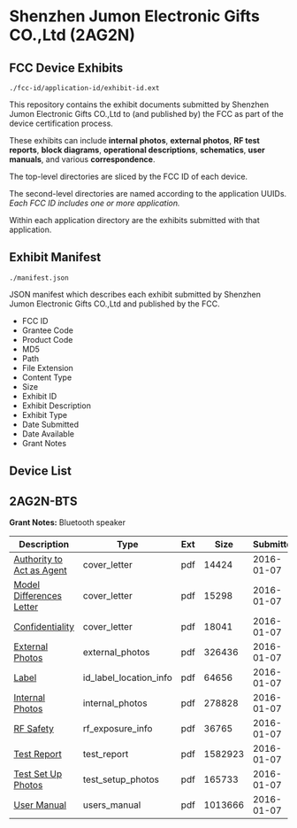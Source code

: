 # Shenzhen Jumon Electronic Gifts CO.,Ltd (2AG2N)
## FCC Device Exhibits

```
./fcc-id/application-id/exhibit-id.ext
```

This repository contains the exhibit documents submitted by Shenzhen Jumon Electronic Gifts CO.,Ltd to (and published by) the FCC as part of the device certification process.

These exhibits can include **internal photos**, **external photos**, **RF test reports**, **block diagrams**, **operational descriptions**, **schematics**, **user manuals**, and various **correspondence**.

The top-level directories are sliced by the FCC ID of each device.

The second-level directories are named according to the application UUIDs. *Each FCC ID includes one or more application.*

Within each application directory are the exhibits submitted with that application. 

## Exhibit Manifest

```
./manifest.json
```

JSON manifest which describes each exhibit submitted by Shenzhen Jumon Electronic Gifts CO.,Ltd and published by the FCC.

- FCC ID
- Grantee Code
- Product Code
- MD5
- Path
- File Extension
- Content Type
- Size
- Exhibit ID
- Exhibit Description
- Exhibit Type
- Date Submitted
- Date Available
- Grant Notes

## Device List
## 2AG2N-BTS
**Grant Notes:** Bluetooth speaker

| Description | Type | Ext | Size | Submitted | Available |
| ----------- | ---- | --- | ---- | --------- | --------- |
| [Authority to Act as Agent](2AG2N-BTS/6a205a5c8479d2c012cf9cdb822cc712/2866061.pdf) | cover_letter | pdf | 14424 | 2016-01-07 | 2016-01-10 |
| [Model Differences Letter](2AG2N-BTS/6a205a5c8479d2c012cf9cdb822cc712/2866062.pdf) | cover_letter | pdf | 15298 | 2016-01-07 | 2016-01-10 |
| [Confidentiality](2AG2N-BTS/6a205a5c8479d2c012cf9cdb822cc712/2866063.pdf) | cover_letter | pdf | 18041 | 2016-01-07 | 2016-01-10 |
| [External Photos](2AG2N-BTS/6a205a5c8479d2c012cf9cdb822cc712/2866064.pdf) | external_photos | pdf | 326436 | 2016-01-07 | 2016-01-10 |
| [Label](2AG2N-BTS/6a205a5c8479d2c012cf9cdb822cc712/2866066.pdf) | id_label_location_info | pdf | 64656 | 2016-01-07 | 2016-01-10 |
| [Internal Photos](2AG2N-BTS/6a205a5c8479d2c012cf9cdb822cc712/2866065.pdf) | internal_photos | pdf | 278828 | 2016-01-07 | 2016-01-10 |
| [RF Safety](2AG2N-BTS/6a205a5c8479d2c012cf9cdb822cc712/2866071.pdf) | rf_exposure_info | pdf | 36765 | 2016-01-07 | 2016-01-10 |
| [Test Report](2AG2N-BTS/6a205a5c8479d2c012cf9cdb822cc712/2866070.pdf) | test_report | pdf | 1582923 | 2016-01-07 | 2016-01-10 |
| [Test Set Up Photos](2AG2N-BTS/6a205a5c8479d2c012cf9cdb822cc712/2866069.pdf) | test_setup_photos | pdf | 165733 | 2016-01-07 | 2016-01-10 |
| [User Manual](2AG2N-BTS/6a205a5c8479d2c012cf9cdb822cc712/2866072.pdf) | users_manual | pdf | 1013666 | 2016-01-07 | 2016-01-10 |
